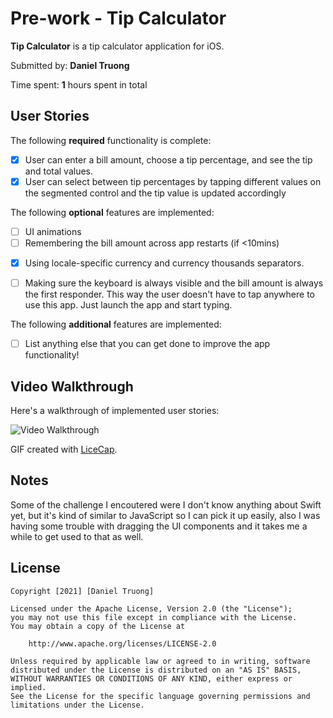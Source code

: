 # Pre-work - Tip Calculator

**Tip Calculator** is a tip calculator application for iOS.

Submitted by: **Daniel Truong**

Time spent: **1** hours spent in total

## User Stories

The following **required** functionality is complete:

- [X] User can enter a bill amount, choose a tip percentage, and see the tip and total values.
- [X] User can select between tip percentages by tapping different values on the segmented control and the tip value is updated accordingly

The following **optional** features are implemented:

* [ ] UI animations
* [ ] Remembering the bill amount across app restarts (if <10mins)
- [X] Using locale-specific currency and currency thousands separators.
* [ ] Making sure the keyboard is always visible and the bill amount is always the first responder. This way the user doesn't have to tap anywhere to use this app. Just launch the app and start typing.

The following **additional** features are implemented:

- [ ] List anything else that you can get done to improve the app functionality!

## Video Walkthrough

Here's a walkthrough of implemented user stories:

<img src='http://i.imgur.com/link/to/your/gif/file.gif' title='Video Walkthrough' width='' alt='Video Walkthrough' />

GIF created with [LiceCap](http://www.cockos.com/licecap/).

## Notes
 
Some of the challenge I encoutered were I don't know anything about Swift yet, but it's kind of similar to JavaScript so I can pick it up easily, also I was having some trouble with 
dragging the UI components and it takes me a while to get used to that as well.

## License

    Copyright [2021] [Daniel Truong]

    Licensed under the Apache License, Version 2.0 (the "License");
    you may not use this file except in compliance with the License.
    You may obtain a copy of the License at

        http://www.apache.org/licenses/LICENSE-2.0

    Unless required by applicable law or agreed to in writing, software
    distributed under the License is distributed on an "AS IS" BASIS,
    WITHOUT WARRANTIES OR CONDITIONS OF ANY KIND, either express or implied.
    See the License for the specific language governing permissions and
    limitations under the License.
